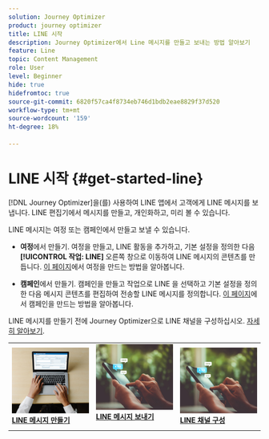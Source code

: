 ```yaml
---
solution: Journey Optimizer
product: journey optimizer
title: LINE 시작
description: Journey Optimizer에서 Line 메시지를 만들고 보내는 방법 알아보기
feature: Line
topic: Content Management
role: User
level: Beginner
hide: true
hidefromtoc: true
source-git-commit: 6820f57ca4f8734eb746d1bdb2eae8829f37d520
workflow-type: tm+mt
source-wordcount: '159'
ht-degree: 18%

---
```


# LINE 시작 {#get-started-line}

[!DNL Journey Optimizer]을(를) 사용하여 LINE 앱에서 고객에게 LINE 메시지를 보냅니다. LINE 편집기에서 메시지를 만들고, 개인화하고, 미리 볼 수 있습니다.

LINE 메시지는 여정 또는 캠페인에서 만들고 보낼 수 있습니다.

* **여정**&#x200B;에서 만들기. 여정을 만들고, LINE 활동을 추가하고, 기본 설정을 정의한 다음 **[!UICONTROL 작업: LINE]** 오른쪽 창으로 이동하여 LINE 메시지의 콘텐츠를 만듭니다. [이 페이지](../building-journeys/journey-gs.md)에서 여정을 만드는 방법을 알아봅니다.

* **캠페인**&#x200B;에서 만들기. 캠페인을 만들고 작업으로 LINE 을 선택하고 기본 설정을 정의한 다음 메시지 콘텐츠를 편집하여 전송할 LINE 메시지를 정의합니다. [이 페이지](../campaigns/create-campaign.md#configure)에서 캠페인을 만드는 방법을 알아봅니다.

LINE 메시지를 만들기 전에 Journey Optimizer으로 LINE 채널을 구성하십시오. [자세히 알아보기](line-configuration.md).

<table style="table-layout:fixed"><tr style="border: 0;">
<td>
<a href="create-line.md">
<img alt="리드" src="../assets/do-not-localize/sms-create.jpeg">
</a>
<div><a href="create-line.md"><strong>LINE 메시지 만들기</strong>
</div>
</td>
<td>
<a href="send-line.md">
<img alt="드물게" src="../assets/do-not-localize/sms-sending.jpg">
</a>
<div>
<a href="send-line.md"><strong>LINE 메시지 보내기</strong></a>
</div>
<p></td>
<td>
<a href="line-configuration.md">
<img alt="드물게" src="../assets/do-not-localize/sms-sending.jpg">
<div>
<a href="line-configuration.md"><strong>LINE 채널 구성</strong>
</a>
</div>
</td>
</tr></table>

